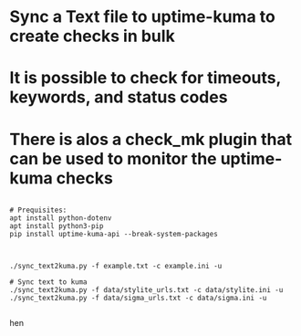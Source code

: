 # Sync a Text file to uptime-kuma to create checks in bulk
# It is possible to check for timeouts, keywords, and status codes

# There is alos a check_mk plugin that can be used to monitor the uptime-kuma checks

```shell

# Prequisites:
apt install python-dotenv
apt install python3-pip
pip install uptime-kuma-api --break-system-packages



./sync_text2kuma.py -f example.txt -c example.ini -u

# Sync text to kuma 
./sync_text2kuma.py -f data/stylite_urls.txt -c data/stylite.ini -u
./sync_text2kuma.py -f data/sigma_urls.txt -c data/sigma.ini -u


```

hen